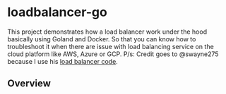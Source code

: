 # loadbalancer-go
This project demonstrates how a load balancer work under the hood basically using Goland and Docker. So that you can know how to troubleshoot it when there are issue with load balancing service on the cloud platform like AWS, Azure or GCP.
P/s: Credit goes to @swayne275 because I use his [load balancer code](https://github.com/swayne275/load-balancer-proxy).

## Overview

